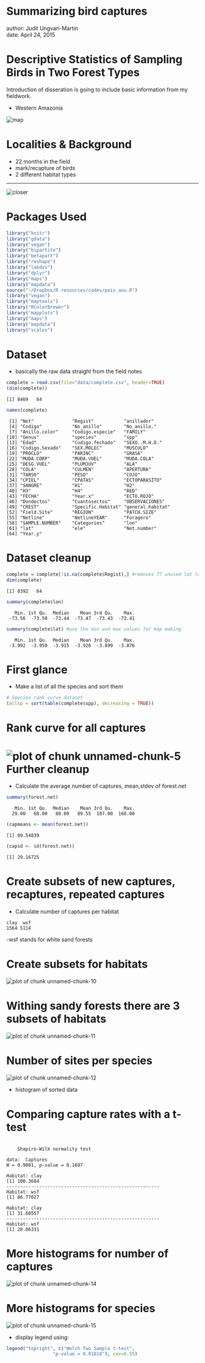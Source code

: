 Summarizing bird captures
========================================================
author: Judit Ungvari-Martin  
date: April 24, 2015

Descriptive Statistics of Sampling Birds in Two Forest Types
========================================================

Introduction of disseration is going to include basic information from my fieldwork.

- Western Amazonia

![map](PeruGISArcdesktop.jpg)

Localities & Background
========================================================
- 22 months in the field
- mark/recapture of birds 
- 2 different habitat types

*******

![closer](GisArcdesktop.jpg)



Packages Used
========================================================


```r
library("knitr")
library("gdata")
library("vegan")
library("bipartite")
library("betapart")
library("reshape")
library("labdsv")
library("dplyr")
library("maps")
library("mapdata")
source("~/Dropbox/R resources/codes/pois_aov.R")
library("vegan")
library("maptools")
library("RColorBrewer")
library("mapplots")
library("maps")
library("mapdata")
library("scales")
```

Dataset
========================================================
- basically the raw data straight from the field notes

```r
complete = read.csv(file="data/complete.csv", header=TRUE)
(dim(complete))
```

```
[1] 8469   64
```

```r
names(complete)
```

```
 [1] "Net"              "Regist"           "anillador"       
 [4] "Codigo"           "No_anillo"        "No_anillo."      
 [7] "Anillo.color"     "Codigo.especie"   "FAMILY"          
[10] "Genus"            "species"          "spp"             
[13] "Edad"             "Codigo.fechado"   "SEXO..M.H.D."    
[16] "Codigo.Sexado"    "SEX.MOLEC"        "MUSCULO"         
[19] "PROCLO"           "PARINC"           "GRASA"           
[22] "MUDA.CORP"        "MUDA.VUEL"        "MUDA.COLA"       
[25] "DESG.VUEL"        "PLUMJUV"          "ALA"             
[28] "COLA"             "CULMEN"           "APERTURA"        
[31] "TARSO"            "PESO"             "COJO"            
[34] "CPIEL"            "CPATAS"           "ECTOPARASITO"    
[37] "SANGRE"           "H1"               "H2"              
[40] "H3"               "H4"               "RED"             
[43] "FECHA"            "Year.x"           "ECTO.ROJO"       
[46] "Dondectos"        "Cuantosectos"     "OBSERVACIONES"   
[49] "CREST"            "Specific.Habitat" "general.habitat" 
[52] "Field.Site"       "REGION"           "PATCH.SIZE"      
[55] "Netline"          "NetlineYEAR"      "Foragero"        
[58] "SAMPLE.NUMBER"    "Categories"       "lon"             
[61] "lat"              "ele"              "Net.number"      
[64] "Year.y"          
```

Dataset cleanup
========================================================



```r
complete = complete[!is.na(complete$Regist),] #removes 77 unused lat long NA rows
dim(complete)
```

```
[1] 8392   64
```

```r
summary(complete$lon)
```

```
   Min. 1st Qu.  Median    Mean 3rd Qu.    Max. 
 -73.56  -73.50  -73.44  -73.47  -73.43  -73.41 
```

```r
summary(complete$lat) #use the min and max values for map making
```

```
   Min. 1st Qu.  Median    Mean 3rd Qu.    Max. 
 -3.992  -3.950  -3.915  -3.926  -3.899  -3.876 
```

First glance
========================================================
- Make a list of all the species and sort them

```r
# Species rank curve dataset
(allsp = sort(table(complete$spp), decreasing = TRUE))
```
Rank curve for all captures
========================================================
![plot of chunk unnamed-chunk-5](RclassIndependent-figure/unnamed-chunk-5-1.png) 
Further cleanup
========================================================


- Calculate the average number of captures, mean,stdev of forest.net

```r
summary(forest.net)
```

```
   Min. 1st Qu.  Median    Mean 3rd Qu.    Max. 
  29.00   68.00   88.00   89.55  107.00  168.00 
```

```r
(capmeans <- mean(forest.net))
```

```
[1] 89.54839
```

```r
(capsd <- sd(forest.net))
```

```
[1] 29.16725
```
Create subsets of new captures, recaptures, repeated captures
========================================================
- Calculate number of captures per habitat

```
clay  wsf 
1564 5114 
```
-wsf stands for white sand forests 


Create subsets for habitats
========================================================

![plot of chunk unnamed-chunk-10](RclassIndependent-figure/unnamed-chunk-10-1.png) 

Withing sandy forests there are 3 subsets of habitats
========================================================


![plot of chunk unnamed-chunk-11](RclassIndependent-figure/unnamed-chunk-11-1.png) 

Number of sites per species
=================================
![plot of chunk unnamed-chunk-12](RclassIndependent-figure/unnamed-chunk-12-1.png) 
- histogram of sorted data

Comparing capture rates with a t-test
=======

```

	Shapiro-Wilk normality test

data:  Captures
W = 0.9801, p-value = 0.1687
```

```
Habitat: clay
[1] 100.3684
-------------------------------------------------------- 
Habitat: wsf
[1] 86.77027
```

```
Habitat: clay
[1] 31.60557
-------------------------------------------------------- 
Habitat: wsf
[1] 28.06331
```

More histograms for number of captures
=======
![plot of chunk unnamed-chunk-14](RclassIndependent-figure/unnamed-chunk-14-1.png) 

More histograms for species
=======
![plot of chunk unnamed-chunk-15](RclassIndependent-figure/unnamed-chunk-15-1.png) 
- display legend using:

```r
legend("topright", c("Welch Two Sample t-test", 
                 "p-value = 0.01018"), cex=0.55)
```
